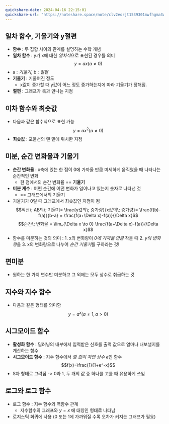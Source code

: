 ```yaml
---
quickshare-date: 2024-04-16 22:15:01
quickshare-url: "https://noteshare.space/note/clv2eorjt1539301mwfhgma3ww#RWl0aBdtfo926yBE79Ic6XSISNScB12PAK9yc2FNzsg"
---
```


## 일차 함수, 기울기와  y절편

- **함수** : 두 집합 사이의 관계를 설명하는 수학 개념
- **일차 함수** : y가 x에 대한 *일차식*으로 표현된 경우를 의미
 $$y = ax(a \ne 0)$$
- a : *기울기*, b : *절편*
- **기울기** : 기울어진 정도
	- x값이 증가할 때 y값이 어느 정도 증가하는지에 따라 기울기가 정해짐.
- **절편** : 그래프가 축과 만나는 지점

## 이차 함수와 최솟값

- 다음과 같은 함수식으로 표현 가능
 $$y = ax^2(a \ne 0)$$
- **최솟값** : 포물선의 맨 밑에 위치한 지점

## 미분, 순간 변화율과 기울기

- **순간 변화율** : x축에 있는 한 점이 0에 가까울 만큼 미세하게 움직였을 때 나타나는 순간적인 변화
	- 한 점에서의 순간 변화율 == **기울기**
- **미분 계수** : 어떤 순간에 어떤 변화가 일어나고 있는지 숫자로 나타낸 것
	- == 그래프에서의 기울기
- 기울기가 0일 때 그래프에서 최솟값인 지점이 됨
$$직선\; AB의\; 기울기= \frac{y값의\; 증가량}{x값의\; 증가량}= \frac{f(b)-f(a)}{b-a} = \frac{f(a+\Delta x)-f(a)}{\Delta x}$$
$$순간\; 변화율 = \lim_{\Delta x \to 0} \frac{f(a+\Delta x)-f(a)}{\Delta x}$$
- 함수를 미분하는 것의 의미 :
		1. x의 변화량이 *0에 가까울 만큼* 작을 때
		2. *y의 변화량*을
		3. x의 변화량으로 나누어 *순간 기울기*를 구하라는 것!

## 편미분

- 원하는 한 가지 변수만 미분하고 그 외에는 모두 상수로 취급하는 것

## 지수와 지수 함수

- 다음과 같은 형태를 의미함
$$y=a^x(a\ne1, a\gt0)$$
## 시그모이드 함수

- **활성화 함수** : 딥러닝의 내부에서 입력받은 신호를 출력 값으로 얼마나 내보낼지를 계산하는 함수
- **시그모이드 함수** : 지수 함수에서 *밑 값이 자연 상수 e*인 함수 
$$f(x)=\frac{1}{1+e^-x}$$
- S자 형태로 그려짐 -> 0과 1, 두 개의 값 중 하나를 고를 때 유용하게 쓰임

## 로그와 로그 함수

- 로그 함수 : 지수 함수와 역함수 관계
	- 지수함수의 그래프와 $y=x$ 에 대칭인 형태로 나타남
- 로지스틱 회귀에 사용 (0 또는 1에 가까워질 수록 오차가 커지는  그래프가 필요)